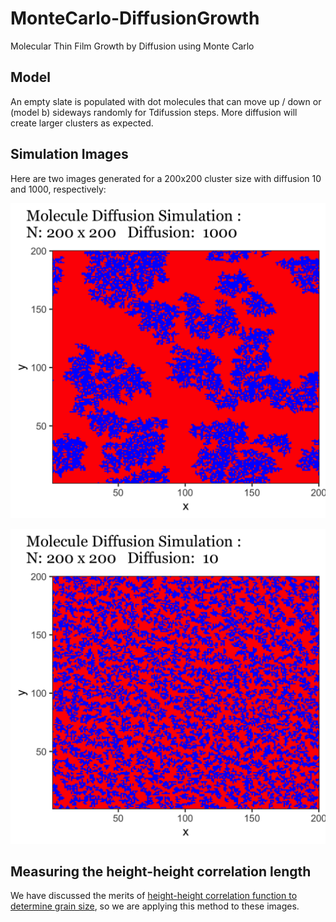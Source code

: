 # MonteCarlo-DiffusionGrowth
 Molecular Thin Film Growth by Diffusion using Monte Carlo

## Model

An empty slate is populated with dot molecules that can move up / down or (model b) sideways randomly for Tdifussion steps. More diffusion will create larger clusters as expected. 

## Simulation Images

Here are two images generated for a 200x200 cluster size with diffusion 10 and 1000, respectively:

![200x200 with high diffusion](images/MolDiff-Side-200x200-D1000.png)

![200x200 with low diffusion](images/MolDiff-Side-200x200-D10.png)

## Measuring the height-height correlation length

We have discussed the merits of [height-height correlation function to determine grain size](https://iopscience.iop.org/article/10.1088/1742-6596/417/1/012069/pdf), so we are applying this method to these images.



